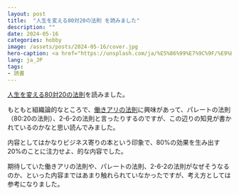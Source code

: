 ```yaml
---
layout: post
title:  "人生を変える80対20の法則 を読みました"
description: ""
date: 2024-05-16
categories: hobby
image: /assets/posts/2024-05-16/cover.jpg
hero-caption: <a href="https://unsplash.com/ja/%E5%86%99%E7%9C%9F/%E9%BB%92%E3%81%84%E6%AF%9B%E5%B8%83%E3%81%AE%E4%B8%8A%E3%81%AB%E5%BA%A7%E3%81%A3%E3%81%A6%E3%81%84%E3%82%8B%E8%B5%A4%E3%81%84%E6%9C%AC-24AnZjXWaXc?utm_content=creditCopyText&utm_medium=referral&utm_source=unsplash">Unsplash</a>の<a href="https://unsplash.com/ja/@yosef_fxum?utm_content=creditCopyText&utm_medium=referral&utm_source=unsplash">Yosef Futsum</a>が撮影した写真
lang: ja_JP
tags:
- 読書
---
```


[人生を変える80対20の法則](https://amzn.asia/d/dH1odMP)を読みました。

もともと組織論的なところで、[働きアリの法則](https://ja.wikipedia.org/wiki/働きアリの法則)に興味があって、パレートの法則（80:20の法則）、2-6-2の法則と言ったりするのですが、この辺りの知見が書かれているのかなと思い読んでみました。

内容としてはかなりビジネス寄りの本という印象で、80%の効果を生み出す20%のことに注力せよ、的な内容でした。

期待していた働きアリの法則や、パレートの法則、2-6-2の法則がなぜそうなるのか、といった内容まではあまり触れられていなかったですが、考え方としては参考になりました。